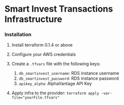 # Smart Invest Transactions Infrastructure

### Installation 

1. Install terraform 0.1.4 or above

1. Configure your AWS credentials

1. Create a `.tfvars` file with the following keys:
    1. `db_smartinvest_username`: RDS instance username
    1. `db_smartinvest_password`: RDS instance password
    1. `apikey_alpha`: AlphaVantage API Key

1. Apply infra to the provider: `terraform apply -var-file="yourFile.tfvars"`